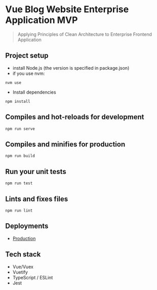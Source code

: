 # Vue Blog Website Enterprise Application MVP

> Applying Principles of Clean Architecture to Enterprise Frontend Application

## Project setup
- install Node.js (the version is specified in package.json)
- if you use nvm: 
```
nvm use
```
- Install dependencies
```
npm install
```

## Compiles and hot-reloads for development
```
npm run serve
```

## Compiles and minifies for production
```
npm run build
```

## Run your unit tests
```
npm run test
```
## Lints and fixes files
```
npm run lint
```

## Deployments 
- [Production](https://vue-vuex-ts-services.herokuapp.com)

## Tech stack
- Vue/Vuex
- Vuetify
- TypeScript / ESLint
- Jest

